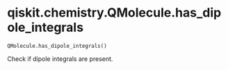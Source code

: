 # qiskit.chemistry.QMolecule.has\_dipole\_integrals

`QMolecule.has_dipole_integrals()`

Check if dipole integrals are present.
